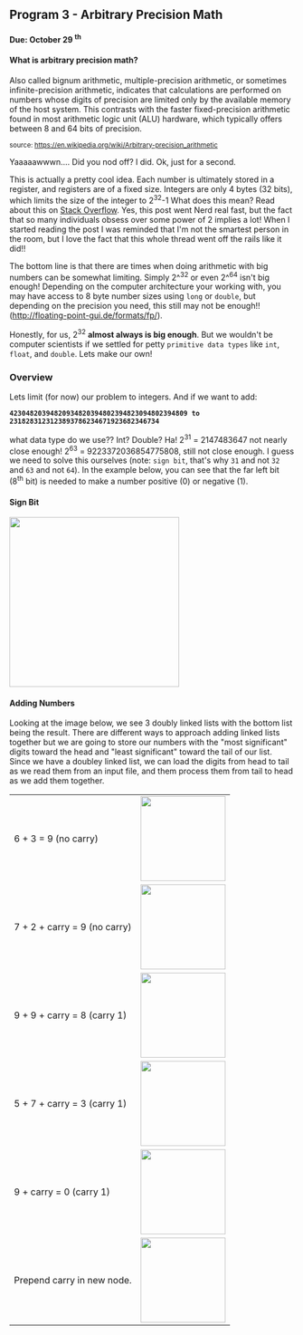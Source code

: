 ## Program 3 - Arbitrary Precision Math
#### Due: October 29 <sup>th</sup>

#### What is arbitrary precision math? 

Also called bignum arithmetic, multiple-precision arithmetic, or sometimes infinite-precision arithmetic, indicates that calculations are performed on numbers whose digits of precision are limited only by the available memory of the host system. This contrasts with the faster fixed-precision arithmetic found in most arithmetic logic unit (ALU) hardware, which typically offers between 8 and 64 bits of precision.

<sup>source: https://en.wikipedia.org/wiki/Arbitrary-precision_arithmetic </sup>

Yaaaaawwwn....  Did you nod off? I did. Ok, just for a second.

This is actually a pretty cool idea. Each number is ultimately stored in a register, and registers are of a fixed size. Integers are only 4 bytes (32 bits), which limits the size of the integer to 2<sup>32</sup>-1 What does this mean? Read about this on [Stack Overflow](https://stackoverflow.com/questions/94591/what-is-the-maximum-value-for-an-int32). Yes, this post went Nerd real fast, but the fact that so many individuals obsess over some power of 2 implies a lot! When I started reading the post I was reminded that I'm not the smartest person in the room, but I love the fact that this whole thread went off the rails like it did!!

The bottom line is that there are times when doing arithmetic with big numbers can be somewhat limiting. Simply 2^<sup>32</sup> or even 2^<sup>64</sup> isn't big enough! Depending on the computer architecture your working with, you may have access to 8 byte number sizes using `long` or `double`, but depending on the precision you need, this still may not be enough!! (http://floating-point-gui.de/formats/fp/). 

Honestly, for us, 2<sup>32</sup> **almost always is big enough**. But we wouldn't be computer scientists if we settled for petty `primitive data types` like `int`, `float`, and `double`. Lets make our own!

### Overview

Lets limit (for now) our problem to integers. And if we want to add: 

**`42304820394820934820394802394823094802394809 to 2318283123123893786234671923682346734`**

what data type do we use?? Int? Double? Ha! 2<sup>31</sup> = 2147483647 not nearly close enough! 2<sup>63</sup> = 9223372036854775808, still not close enough. I guess we need to solve this ourselves (note: `sign bit`, that's why `31` and not `32` and `63` and not `64`). In the example below, you can see that the far left bit (8<sup>th</sup> bit) is needed to make a number positive (0) or negative (1).

#### Sign Bit

<img src="https://cl.ly/pg9C/signbit.png" width="300">


#### Adding Numbers

Looking at the image below, we see 3 doubly linked lists with the bottom list being the result. There are different ways to approach adding linked lists together but we are going to store our numbers with the "most significant" digits toward the head and "least significant" toward the tail of our list. Since we have a doubley linked list, we can load the digits from head to tail as we read them from an input file, and them process them from tail to head as we add them together. 


|     |     |
|:-----|-----:|
| 6 + 3 = 9 (no carry) | <img src="https://cs.msutexas.edu/~griffin/zcloud/zcloud-files/arb_math.1.png" height="150"> |
| 7 + 2 + carry = 9 (no carry)  |<img src="https://cs.msutexas.edu/~griffin/zcloud/zcloud-files/arb_math.2.png" height="150"> |
| 9 + 9 + carry = 8 (carry 1) |<img src="https://cs.msutexas.edu/~griffin/zcloud/zcloud-files/arb_math.3.png" height="150"> |
| 5 + 7 + carry = 3 (carry 1) |<img src="https://cs.msutexas.edu/~griffin/zcloud/zcloud-files/arb_math.4.png" height="150"> |
| 9 + carry = 0 (carry 1) |<img src="https://cs.msutexas.edu/~griffin/zcloud/zcloud-files/arb_math.5.png" height="150"> |
| Prepend carry in new node. |<img src="https://cs.msutexas.edu/~griffin/zcloud/zcloud-files/arb_math.6.png" height="150"> |

